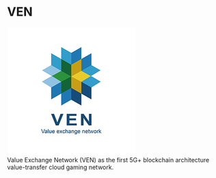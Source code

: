 # VEN
![Image text](https://github.com/Valuenetwork/VEN/blob/master/image/VEN.jpg)  
Value Exchange Network (VEN) as the first 5G+ blockchain architecture value-transfer cloud gaming network.
